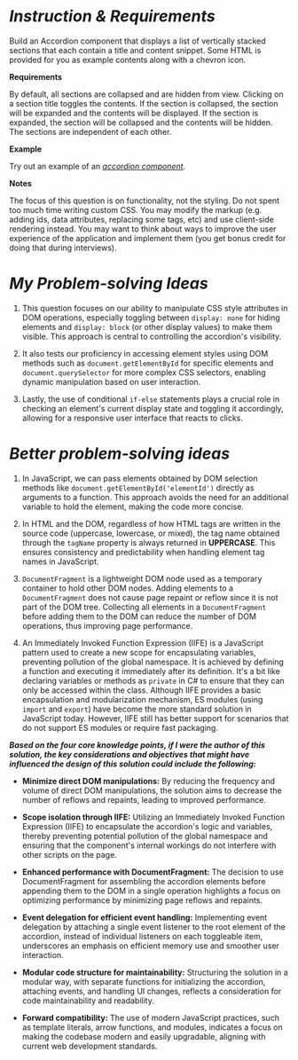 # *Instruction & Requirements*
Build an Accordion component that displays a list of vertically stacked sections that each contain a title and content snippet. Some HTML is provided for you as example contents along with a chevron icon.

**Requirements**

By default, all sections are collapsed and are hidden from view.
Clicking on a section title toggles the contents.
If the section is collapsed, the section will be expanded and the contents will be displayed.
If the section is expanded, the section will be collapsed and the contents will be hidden.
The sections are independent of each other.

**Example**

Try out an example of an [*accordion component*](https://www.w3.org/WAI/ARIA/apg/patterns/accordion/examples/accordion/).

**Notes**

The focus of this question is on functionality, not the styling. Do not spent too much time writing custom CSS.
You may modify the markup (e.g. adding ids, data attributes, replacing some tags, etc) and use client-side rendering instead.
You may want to think about ways to improve the user experience of the application and implement them (you get bonus credit for doing that during interviews).

# *My Problem-solving Ideas*

1. This question focuses on our ability to manipulate CSS style attributes in DOM operations, especially toggling between `display: none` for hiding elements and `display: block` (or other display values) to make them visible. This approach is central to controlling the accordion's visibility.

2. It also tests our proficiency in accessing element styles using DOM methods such as `document.getElementById` for specific elements and `document.querySelector` for more complex CSS selectors, enabling dynamic manipulation based on user interaction.

3. Lastly, the use of conditional `if-else` statements plays a crucial role in checking an element's current display state and toggling it accordingly, allowing for a responsive user interface that reacts to clicks.

# *Better problem-solving ideas*

1. In JavaScript, we can pass elements obtained by DOM selection methods like `document.getElementById('elementId')` directly as arguments to a function. This approach avoids the need for an additional variable to hold the element, making the code more concise.

2. In HTML and the DOM, regardless of how HTML tags are written in the source code (uppercase, lowercase, or mixed), the tag name obtained through the `tagName` property is always returned in **UPPERCASE**. This ensures consistency and predictability when handling element tag names in JavaScript.

3. `DocumentFragment` is a lightweight DOM node used as a temporary container to hold other DOM nodes. Adding elements to a `DocumentFragment` does not cause page repaint or reflow since it is not part of the DOM tree. Collecting all elements in a `DocumentFragment` before adding them to the DOM can reduce the number of DOM operations, thus improving page performance.

4. An Immediately Invoked Function Expression (IIFE) is a JavaScript pattern used to create a new scope for encapsulating variables, preventing pollution of the global namespace. It is achieved by defining a function and executing it immediately after its definition. It's a bit like declaring variables or methods as `private` in C# to ensure that they can only be accessed within the class. Although IIFE provides a basic encapsulation and modularization mechanism, ES modules (using `import` and `export`) have become the more standard solution in JavaScript today. However, IIFE still has better support for scenarios that do not support ES modules or require fast packaging.


***Based on the four core knowledge points, if I were the author of this solution, the key considerations and objectives that might have influenced the design of this solution could include the following:***

- **Minimize direct DOM manipulations:** By reducing the frequency and volume of direct DOM manipulations, the solution aims to decrease the number of reflows and repaints, leading to improved performance.

- **Scope isolation through IIFE:** Utilizing an Immediately Invoked Function Expression (IIFE) to encapsulate the accordion's logic and variables, thereby preventing potential pollution of the global namespace and ensuring that the component's internal workings do not interfere with other scripts on the page.

- **Enhanced performance with DocumentFragment:** The decision to use DocumentFragment for assembling the accordion elements before appending them to the DOM in a single operation highlights a focus on optimizing performance by minimizing page reflows and repaints.

- **Event delegation for efficient event handling:** Implementing event delegation by attaching a single event listener to the root element of the accordion, instead of individual listeners on each toggleable item, underscores an emphasis on efficient memory use and smoother user interaction.

- **Modular code structure for maintainability:** Structuring the solution in a modular way, with separate functions for initializing the accordion, attaching events, and handling UI changes, reflects a consideration for code maintainability and readability.

- **Forward compatibility:** The use of modern JavaScript practices, such as template literals, arrow functions, and modules, indicates a focus on making the codebase modern and easily upgradable, aligning with current web development standards.